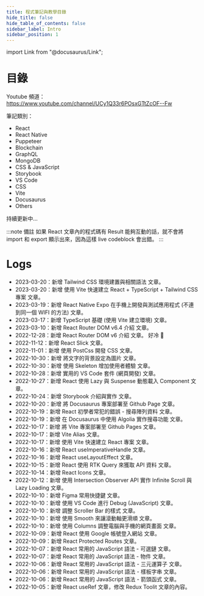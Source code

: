 ```yaml
---
title: 程式筆記與教學目錄
hide_title: false
hide_table_of_contents: false
sidebar_label: Intro
sidebar_position: 1
---
```


import Link from "@docusaurus/Link";

# 目錄

Youtube 頻道：
https://www.youtube.com/channel/UCy1Q33r6POsxGTtZcOF--Fw

筆記類別：

- <Link to="/docs/category/react">React</Link>
- <Link to="/docs/category/react-native">React Native</Link>
- <Link to="/docs/category/puppeteer">Puppeteer</Link>
- <Link to="/docs/category/blockchain">Blockchain</Link>
- <Link to="/docs/category/graphql">GraphQL</Link>
- <Link to="/docs/category/mongodb">MongoDB</Link>
- <Link to="/docs/category/css--javascript">CSS & JavaScript</Link>
- <Link to="/docs/category/storybook">Storybook</Link>
- <Link to="/docs/category/vs-code">VS Code</Link>
- <Link to="/docs/category/css">CSS</Link>
- <Link to="/docs/category/vite">Vite</Link>
- <Link to="/docs/category/docusaurus">Docusaurus</Link>
- <Link to="/docs/category/others">Others</Link>

持續更新中...

:::note 備註
如果 React 文章內的程式碼有 Result 能夠互動的話，就不會將 import 和 export 顯示出來，因為這樣 live codeblock 會出錯。
:::

# Logs

- 2023-03-20：新增 <Link to="/docs/Tailwind/Tailwind-Setup">Tailwind CSS 環境建置與相關語法</Link> 文章。
- 2023-03-20：新增 <Link to="/docs/Vite/React-Ts-Tailwind">使用 Vite 快速建立 React + TypeScript + Tailwind CSS 專案</Link> 文章。
- 2023-03-19：新增 <Link to="/docs/React%20Native/expogo">React Native Expo 在手機上開發與測試應用程式 (不連到同一個 WIFI 的方法)</Link> 文章。
- 2023-03-17：新增 <Link to="/docs/TypeScript/TypeScript-Basic">TypeScript 基礎 (使用 Vite 建立環境)</Link> 文章。
- 2023-03-10：新增 <Link to="/docs/React/Package/React-Router-Dom-v6-4">React Router DOM v6.4 介紹</Link> 文章。
- 2022-12-28：新增 <Link to="/docs/React/Package/React-Router-Dom-v6">React Router DOM v6 介紹</Link> 文章。 好冷 🥶
- 2022-11-12：新增 <Link to="/docs/React/Package/React-Slick">React Slick</Link> 文章。
- 2022-11-01：新增 <Link to="/docs/JavaScript/postcss">使用 PostCss 開發 CSS</Link> 文章。
- 2022-10-30：新增 <Link to="/docs/CSS/textImage">將文字的背景設定為圖片</Link> 文章。
- 2022-10-30：新增 <Link to="/docs/JavaScript/skeleton">使用 Skeleton 增加使用者體驗</Link> 文章。
- 2022-10-28：新增 <Link to="/docs/VS%20Code/vsCodeExtensions">實用的 VS Code 套件 (網頁開發)</Link> 文章。
- 2022-10-27：新增 <Link to="/docs/React/Tips/React-Lazy">React 使用 Lazy 與 Suspense 動態載入 Component</Link> 文章。
- 2022-10-24：新增 <Link to="/docs/Stroybook/Storybook-Basic">Storybook 介紹與實作</Link> 文章。
- 2022-10-20：新增 <Link to="/docs/Docusaurus/Docusaurus-Github">將 Docusaurus 專案部署至 Github Page</Link> 文章。
- 2022-10-19：新增 <Link to="/docs/React/Tips/React-Search">React 初學者常犯的錯誤 - 搜尋陣列資料</Link> 文章。
- 2022-10-19：新增 <Link to="/docs/Docusaurus/Algolia">在 Docusaurus 中使用 Algolia 實作搜尋功能</Link> 文章。
- 2022-10-17：新增 <Link to="/docs/Vite/Vite-Github-Pages">將 Vite 專案部署至 Github Pages</Link> 文章。
- 2022-10-17：新增 <Link to="/docs/Vite/Vite-Alias">Vite Alias</Link> 文章。
- 2022-10-17：新增 <Link to="/docs/Vite/React-Vite">使用 Vite 快速建立 React 專案</Link> 文章。
- 2022-10-16：新增 <Link to="/docs/React/Hooks/React-useImperativeHandle">React useImperativeHandle</Link> 文章。
- 2022-10-16：新增 <Link to="/docs/React/Hooks/React-useLayoutEffect">React useLayoutEffect</Link> 文章。
- 2022-10-15：新增 <Link to="/docs/React/Package/React-RTK-Query">React 使用 RTK Query 來獲取 API 資料</Link> 文章。
- 2022-10-14：新增 <Link to="/docs/React/Package/React-Icons">React Icons</Link> 文章。
- 2022-10-12：新增 <Link to="/docs/JavaScript/intersectionObserver">使用 Intersection Observer API 實作 Infinite Scroll 與 Lazy Loading</Link> 文章。
- 2022-10-10：新增 <Link to="/docs/Others/figmaShortcut">Figma 常用快捷鍵</Link> 文章。
- 2022-10-10：新增 <Link to="/docs/VS%20Code/vsCodeDebug">使用 VS Code 進行 Debug (JavaScript)</Link> 文章。
- 2022-10-10：新增 <Link to="/docs/CSS/scrollerBar">調整 Scroller Bar 的樣式</Link> 文章。
- 2022-10-10：新增 <Link to="/docs/CSS/smoothScroll">使用 Smooth 來讓滾動軸更滑順</Link> 文章。
- 2022-10-10：新增 <Link to="/docs/CSS/columns">使用 Columns 調整電腦與手機的網頁畫面</Link> 文章。
- 2022-10-09：新增 <Link to="/docs/React/Package/React-Google-Auth">React 使用 Google 帳號登入網站</Link> 文章。
- 2022-10-09：新增 <Link to="/docs/React/Package/React-Protected-Routes">React Protected Routes</Link> 文章。
- 2022-10-07：新增 <Link to="/docs/React/Tips/React-Optional-Chaining">React 常用的 JavaScript 語法 - 可選鏈</Link> 文章。
- 2022-10-07：新增 <Link to="/docs/React/Tips/React-Objects">React 常用的 JavaScript 語法 - 物件</Link> 文章。
- 2022-10-06：新增 <Link to="/docs/React/Tips/React-Ternary-Operators">React 常用的 JavaScript 語法 - 三元運算子</Link> 文章。
- 2022-10-06：新增 <Link to="/docs/React/Tips/React-Template-String">React 常用的 JavaScript 語法 - 樣板字串</Link> 文章。
- 2022-10-06：新增 <Link to="/docs/React/Tips/React-Arrow-Function">React 常用的 JavaScript 語法 - 箭頭函式</Link> 文章。
- 2022-10-05：新增 <Link to="/docs/React/Hooks/React-useRef">React useRef</Link> 文章，修改 Redux Toolit 文章的內容。
